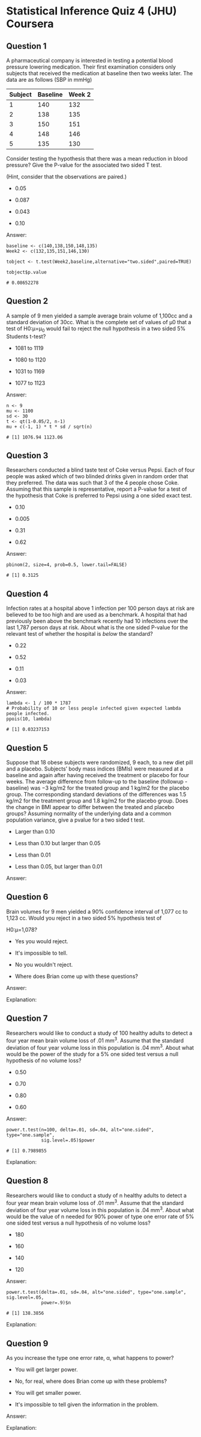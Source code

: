 # Statistical Inference Quiz 4 (JHU) Coursera

Question 1
----------
A pharmaceutical company is interested in testing a potential blood pressure lowering medication. Their first examination considers only subjects that received the medication at baseline then two weeks later. The data are as follows (SBP in mmHg)

Subject | Baseline | Week 2
--- | --- | ---
1 |	140 |	132
2	| 138 |	135
3	| 150 |	151
4 |	148 |	146
5 |	135 |	130

Consider testing the hypothesis that there was a mean reduction in blood pressure? Give the P-value for the associated two sided T test.

(Hint, consider that the observations are paired.)

* 0.05

* 0.087

* 0.043

* 0.10

Answer: </br>

```{r}
baseline <- c(140,138,150,148,135)
Week2 <- c(132,135,151,146,130)

tobject <- t.test(Week2,baseline,alternative="two.sided",paired=TRUE)

tobject$p.value
```

```{r}
# 0.08652278
```

Question 2
----------
A sample of 9 men yielded a sample average brain volume of 1,100cc and a standard deviation of 30cc. What is the complete set of values of μ0 that a test of H0:μ=μ<sub>0</sub> would fail to reject the null hypothesis in a two sided 5% Students t-test?

* 1081 to 1119

* 1080 to 1120

* 1031 to 1169

* 1077 to 1123

Answer: </br>

```{r}
n <- 9
mu <- 1100
sd <- 30
t <- qt(1-0.05/2, n-1)
mu + c(-1, 1) * t * sd / sqrt(n)
```

```{r}
# [1] 1076.94 1123.06
```

Question 3
----------
Researchers conducted a blind taste test of Coke versus Pepsi. Each of four people was asked which of two blinded drinks given in random order that they preferred. The data was such that 3 of the 4 people chose Coke. Assuming that this sample is representative, report a P-value for a test of the hypothesis that Coke is preferred to Pepsi using a one sided exact test.

* 0.10

* 0.005

* 0.31

* 0.62

Answer: </br>

```{r}
pbinom(2, size=4, prob=0.5, lower.tail=FALSE)
```

```{r}
# [1] 0.3125
```

Question 4
----------
Infection rates at a hospital above 1 infection per 100 person days at risk are believed to be too high and are used as a benchmark. A hospital that had previously been above the benchmark recently had 10 infections over the last 1,787 person days at risk. About what is the one sided P-value for the relevant test of whether the hospital is *below* the standard?

* 0.22

* 0.52

* 0.11

* 0.03

Answer: </br>

```{r}
lambda <- 1 / 100 * 1787
# Probability of 10 or less people infected given expected lambda people infected.
ppois(10, lambda)
```

```
# [1] 0.03237153
```

Question 5
----------
Suppose that 18 obese subjects were randomized, 9 each, to a new diet pill and a placebo. Subjects’ body mass indices (BMIs) were measured at a baseline and again after having received the treatment or placebo for four weeks. The average difference from follow-up to the baseline (followup - baseline) was −3 kg/m2 for the treated group and 1 kg/m2 for the placebo group. The corresponding standard deviations of the differences was 1.5 kg/m2 for the treatment group and 1.8 kg/m2 for the placebo group. Does the change in BMI appear to differ between the treated and placebo groups? Assuming normality of the underlying data and a common population variance, give a pvalue for a two sided t test.

* Larger than 0.10

* Less than 0.10 but larger than 0.05

* Less than 0.01

* Less than 0.05, but larger than 0.01

Answer: </br>


Question 6
----------
Brain volumes for 9 men yielded a 90% confidence interval of 1,077 cc to 1,123 cc. Would you reject in a two sided 5% hypothesis test of

H0:μ=1,078?

* Yes you would reject.

* It's impossible to tell.

* No you wouldn't reject.

* Where does Brian come up with these questions?

Answer: </br>


Explanation: 


Question 7
----------
Researchers would like to conduct a study of 100 healthy adults to detect a four year mean brain volume loss of .01 mm<sup>3</sup>. Assume that the standard deviation of four year volume loss in this population is .04 mm<sup>3</sup>. About what would be the power of the study for a 5% one sided test versus a null hypothesis of no volume loss?

* 0.50

* 0.70

* 0.80

* 0.60

Answer: </br>

```{r}
power.t.test(n=100, delta=.01, sd=.04, alt="one.sided", type="one.sample", 
             sig.level=.05)$power
```

```{r}
# [1] 0.7989855
```

Explanation: 

Question 8
----------
Researchers would like to conduct a study of n healthy adults to detect a four year mean brain volume loss of .01 mm<sup>3</sup>. Assume that the standard deviation of four year volume loss in this population is .04 mm<sup>3</sup>. About what would be the value of n needed for 90% power of type one error rate of 5% one sided test versus a null hypothesis of no volume loss?

* 180

* 160

* 140

* 120

Answer: </br>

```{r}
power.t.test(delta=.01, sd=.04, alt="one.sided", type="one.sample", sig.level=.05,
             power=.9)$n
```

```{r}
# [1] 138.3856
```

Explanation: 

Question 9
----------
As you increase the type one error rate, α, what happens to power?

* You will get larger power.

* No, for real, where does Brian come up with these problems?

* You will get smaller power.

* It's impossible to tell given the information in the problem.

Answer: </br>


Explanation: 
